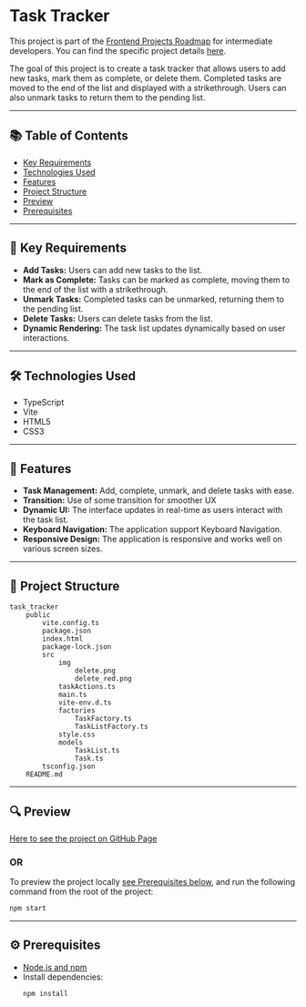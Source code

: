 # Task Tracker

This project is part of the [Frontend Projects Roadmap](https://roadmap.sh/frontend/projects) for intermediate developers. You can find the specific project details [here](https://roadmap.sh/projects/task-tracker-js).

The goal of this project is to create a task tracker that allows users to add new tasks, mark them as complete, or delete them. Completed tasks are moved to the end of the list and displayed with a strikethrough. Users can also unmark tasks to return them to the pending list.

---

## 📚 Table of Contents

- [Key Requirements](#key-requirements)
- [Technologies Used](#technologies-used)
- [Features](#features)
- [Project Structure](#project-structure)
- [Preview](#preview)
- [Prerequisites](#prerequisites)

---

## 🔑 Key Requirements

- **Add Tasks:** Users can add new tasks to the list.
- **Mark as Complete:** Tasks can be marked as complete, moving them to the end of the list with a strikethrough.
- **Unmark Tasks:** Completed tasks can be unmarked, returning them to the pending list.
- **Delete Tasks:** Users can delete tasks from the list.
- **Dynamic Rendering:** The task list updates dynamically based on user interactions.

---

## 🛠️ Technologies Used

- TypeScript
- Vite
- HTML5
- CSS3

---

## 🚀 Features

- **Task Management:** Add, complete, unmark, and delete tasks with ease.
- **Transition:** Use of some transition for smoother UX
- **Dynamic UI:** The interface updates in real-time as users interact with the task list.
- **Keyboard Navigation:** The application support Keyboard Navigation.
- **Responsive Design:** The application is responsive and works well on various screen sizes.

---

## 📁 Project Structure
<!-- START PROJECT STRUCTURE -->
```
task_tracker
	public
		vite.config.ts
		package.json
		index.html
		package-lock.json
		src
			img
				delete.png
				delete_red.png
			taskActions.ts
			main.ts
			vite-env.d.ts
			factories
				TaskFactory.ts
				TaskListFactory.ts
			style.css
			models
				TaskList.ts
				Task.ts
		tsconfig.json
	README.md

```
<!-- END PROJECT STRUCTURE -->

---

## 🔍 Preview
<!-- START LINK TO PREVIEW --> 
[Here to see the project on GitHub Page](https://kizz4.github.io/practice/frontend_practice/intermediate_projects/task_tracker/public/dist)
<!-- END LINK TO PREVIEW -->

### OR 

To preview the project locally [see Prerequisites below](#prerequisites), and run the following command from the root of the project:

```bash
npm start
```

---

## ⚙️ Prerequisites

- [Node.js and npm](https://nodejs.org/)
- Install dependencies:
  ```bash
  npm install
  ```